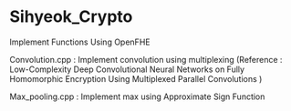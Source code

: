 # Sihyeok_Crypto
Implement Functions Using OpenFHE

Convolution.cpp : Implement convolution using multiplexing (Reference : Low-Complexity Deep Convolutional Neural Networks on Fully
Homomorphic Encryption Using Multiplexed Parallel Convolutions )

Max_pooling.cpp : Implement max using Approximate Sign Function
